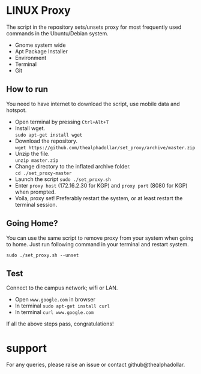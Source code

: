 # LINUX Proxy 

The script in the repository sets/unsets proxy for most frequently used commands in the
Ubuntu/Debian system.

- Gnome system wide</br>
- Apt Package Installer</br>
- Environment</br>
- Terminal</br>
- Git</br>

## How to run

You need to have internet to download the script, use mobile data and hotspot.

- Open terminal by pressing `Ctrl+Alt+T`
- Install wget. </br>
    `sudo apt-get install wget`
- Download the repository.</br>
    `wget https://github.com/thealphadollar/set_proxy/archive/master.zip`
- Unzip the file.</br>
    `unzip master.zip`
- Change directory to the inflated archive folder.</br>
    `cd ./set_proxy-master`
- Launch the script </b>
    `sudo ./set_proxy.sh`
- Enter `proxy host` (172.16.2.30 for KGP) and `proxy port` (8080 for KGP) when
  prompted.</br>
- Voila, proxy set! Preferably restart the system, or at least restart the terminal session.

## Going Home?

You can use the same script to remove proxy from your system when going to
home. Just run following command in your terminal and restart system.

`sudo ./set_proxy.sh --unset`

## Test

Connect to the campus network; wifi or LAN.

- Open `www.google.com` in browser
- In terminal `sudo apt-get install curl`
- In terminal `curl www.google.com`

If all the above steps pass, congratulations!

# support

For any queries, please raise an issue or contact github@thealphadollar.
